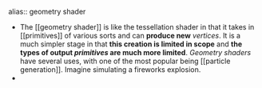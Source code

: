 alias:: geometry shader

- The [[geometry shader]] is like the tessellation shader in that it takes in [[primitives]] of various sorts and can **produce new** *vertices*. 
  It is a much simpler stage in that **this creation is limited in scope** and **the types of output *primitives* are much more limited**. 
  *Geometry shaders* have several uses, with one of the most popular being [[particle generation]]. Imagine simulating a fireworks explosion.
-